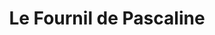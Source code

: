 ---
title: "Le Fournil de Pascaline"
url: /saint-clement/le-fournil-de-pascaline/
shop: Bäckerei
---